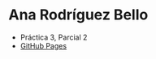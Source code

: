 # Ana Rodríguez Bello
- Práctica 3, Parcial 2
- [GitHub Pages](https://anarb29.github.io/CV/CV.html)